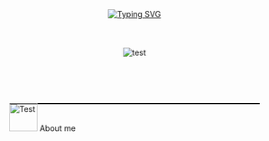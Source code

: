 
<div align="center">
    <a href="https://git.io/typing-svg">
        <img src="https://readme-typing-svg.demolab.com?font=Fira+Code&weight=700&size=30&pause=1000&width=430&height=60&lines=Hi%2C+my+name+is+Nami-sam" alt="Typing SVG" />
    </a>

</div>
<br>
<br>
<br>
<div align="center">
    <img src="https://github.com/user-attachments/assets/1ee07221-0302-4fa1-a5a9-3b3c0dc0ae5f" alt="test">

</div>

<br>
<br>
<br>
<p class="img">
    <img src="https://github.com/user-attachments/assets/7ccf1009-679c-4d6f-baee-4fae9a5b2d2b" alt="Test" width="50">
    About me
</p>

<style>
    .img {
        background-color: black;
        height: 2;
        margin: 30;
    }
</style>


<!--
**Nami-can/Nami-can** is a ✨ _special_ ✨ repository because its `README.md` (this file) appears on your GitHub profile.

Here are some ideas to get you started:

- 🔭 I’m currently working on ...
- 🌱 I’m currently learning ...
- 👯 I’m looking to collaborate on ...
- 🤔 I’m looking for help with ...
- 💬 Ask me about ...
- 📫 How to reach me: ...
- 😄 Pronouns: ...
- ⚡ Fun fact: ...
-->

